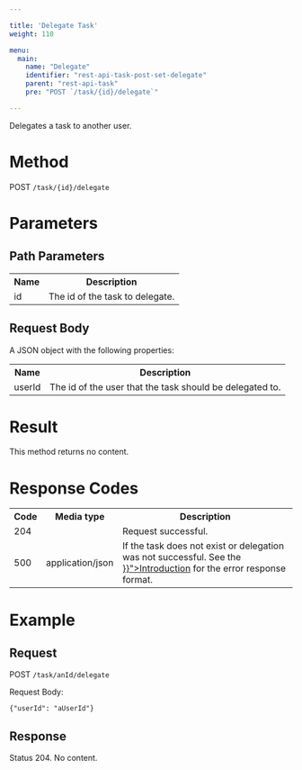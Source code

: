 ```yaml
---

title: 'Delegate Task'
weight: 110

menu:
  main:
    name: "Delegate"
    identifier: "rest-api-task-post-set-delegate"
    parent: "rest-api-task"
    pre: "POST `/task/{id}/delegate`"

---
```



Delegates a task to another user.


# Method

POST `/task/{id}/delegate`


# Parameters

## Path Parameters

<table class="table table-striped">
  <tr>
    <th>Name</th>
    <th>Description</th>
  </tr>
  <tr>
    <td>id</td>
    <td>The id of the task to delegate.</td>
  </tr>
</table>
  
## Request Body

A JSON object with the following properties:

<table class="table table-striped">
  <tr>
    <th>Name</th>
    <th>Description</th>
  </tr>
  <tr>
    <td>userId</td>
    <td>The id of the user that the task should be delegated to.</td>
  </tr>
</table>


# Result

This method returns no content.


# Response Codes

<table class="table table-striped">
  <tr>
    <th>Code</th>
    <th>Media type</th>
    <th>Description</th>
  </tr>
  <tr>
    <td>204</td>
    <td></td>
    <td>Request successful.</td>
  </tr>
  <tr>
    <td>500</td>
    <td>application/json</td>
    <td>If the task does not exist or delegation was not successful. See the <a href="{{< relref "reference/rest/overview/index.md#error-handling" >}}">Introduction</a> for the error response format.</td>
  </tr>
</table>
  

# Example
  
## Request

POST `/task/anId/delegate`

Request Body:

    {"userId": "aUserId"}
  
## Response

Status 204. No content.